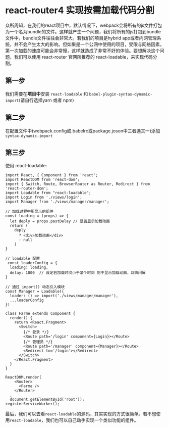 # react-router4 实现按需加载代码分割

众所周知，在我们的react项目中，默认情况下，webpack会将所有的js文件打包为一个名为bundle的文件。这样就产生一个问题，我们将所有的js打包到bundle文件中，bundle文件往往会非常大。若我们的项目是hybrid app或者内网管理系统，并不会产生太大的影响。但如果是一个公网中使用的项目，受限与网络因素，第一次加载的速度可能会非常慢，这样就造成了非常不好的体验。要想解决这个问题，我们可以使用 react-router 官网所推荐的 react-loadable，来实现代码分割。

## 第一步

我们需要在<b>项目中</b>安装 `react-loadable` 和 `babel-plugin-syntax-dynamic-import`(请自行选择yarn 或者 npm)

## 第二步

在配置文件中(webpack.config或.babelrc或package.joson中三者选其一)添加`syntax-dynamic-import`

## 第三步

使用 react-loadable:

```
import React, { Component } from 'react';
import ReactDOM from 'react-dom';
import { Switch, Route, BrowserRouter as Router, Redirect } from 'react-router-dom';
import Loadable from "react-loadable";
import Login from './views/login';
import Manager from './views/manager/manager';

// 加载过程中所显示的组件 
const loading = (props) => {
  let deply = props.pastDelay // 是否显示加载动画
  return (
    deply
      ? <div>加载动画</div>
      : null
    )
}

// loadable 配置
 const loaderConfig = {
  loading: loading, 
  delay: 1000  // 设定若加载时间小于某个时间 则不显示加载动画，以防闪屏
}

// 通过 import() 动态引入模块
const Manager = Loadable({
  loader: () => import('./views/manager/manager'),
  ...loaderConfig
})

class Farme extends Component {
  render() {
    return <React.Fragment>
      <Switch>
        {/* 登录 */}
        <Route path='/login' component={Login}></Route>
        {/* 管理员 */}
        <Route path='/manager' component={Manager}></Route>
        <Redirect to='/login'></Redirect>
      </Switch>
    </React.Fragment>
  }
}

ReactDOM.render(
    <Router>
      <Farme />
    </Router>
  ,
  document.getElementById('root'));
registerServiceWorker();
```

最后，我们可以去看`react-loadable`的源码，其实实现的方式很简单。若不想使用`react-loadable`，我们也可以自己动手实现一个类似功能的组件。